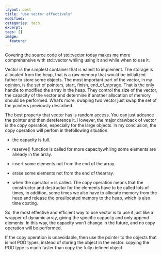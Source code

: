 ```yaml
---
layout: post
title: "Use vector effectively"
modified:
categories: tech
excerpt:
tags: []
image:
  feature:
---
```


Covering the source code of std::vector today makes me more comprehansive with
std::vector whiling using it and while when to use it.

Vector is the simplest container that is eaiest to implement. The storage is
allocated from the heap, that is a raw memory that would be initialized futher
to store some objects. The most important part of the vector, in my opinion, is
the set of pointers, start, finish, end_of_storage. That is the only handle to
modified the array in the heap. They control the size of the vector, the
capacity of the vector and determine if another allocation of memory should be
performed. What’s more, swaping two vector just swap the set of the pointers
previously described.

The best property that vector has is random access. You can just adcance the
pointer and then dereference it. However, the major drawback of vector is the
copy operation, especially for the large objects. In my conclusion, the copy
operation will perfom in thefollowing situation:

- the capacity is full.  

- reserve() function is called for more capacitywhiling some elements are
already in the array.  

- insert some elements not from the end of the array.  

- erase some elements not from the end of thearray.

- when the operator = is called.  The copy operation means that the constructor
and destructor for the elements have to be called lots of times, in addition,
some times we also have to allocate memory from the heap and release the
preallocated memory to the heap, which is also time costing.

So, the most effective and efficient way to use vector is to use it just like a
wrapper of dynamic array, giving the specific capacity and only append
elements. In this way, the capacity won’t change in the future, and no copy
operation will be performed.

If the copy operation is unavoidable, then use the pointer to the objects that
is not POD types, instead of storing the object in the vector. copying the POD
type is much faster than copy the fully defined object.
